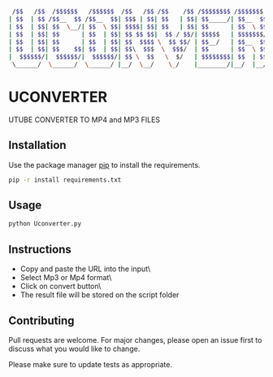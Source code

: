 ```bash

 /$$   /$$  /$$$$$$   /$$$$$$  /$$   /$$ /$$    /$$ /$$$$$$$$ /$$$$$$$  /$$$$$$$$ /$$$$$$$$ /$$$$$$$ 
| $$  | $$ /$$__  $$ /$$__  $$| $$$ | $$| $$   | $$| $$_____/| $$__  $$|__  $$__/| $$_____/| $$__  $$
| $$  | $$| $$  \__/| $$  \ $$| $$$$| $$| $$   | $$| $$      | $$  \ $$   | $$   | $$      | $$  \ $$
| $$  | $$| $$      | $$  | $$| $$ $$ $$|  $$ / $$/| $$$$$   | $$$$$$$/   | $$   | $$$$$   | $$$$$$$/
| $$  | $$| $$      | $$  | $$| $$  $$$$ \  $$ $$/ | $$__/   | $$__  $$   | $$   | $$__/   | $$__  $$
| $$  | $$| $$    $$| $$  | $$| $$\  $$$  \  $$$/  | $$      | $$  \ $$   | $$   | $$      | $$  \ $$
|  $$$$$$/|  $$$$$$/|  $$$$$$/| $$ \  $$   \  $/   | $$$$$$$$| $$  | $$   | $$   | $$$$$$$$| $$  | $$
 \______/  \______/  \______/ |__/  \__/    \_/    |________/|__/  |__/   |__/   |________/|__/  |__/
````

# UCONVERTER

UTUBE CONVERTER TO MP4 and MP3 FILES

## Installation

Use the package manager [pip](https://pip.pypa.io/en/stable/) to install the requirements.

```bash
pip -r install requirements.txt
```

## Usage

```bash
python Uconverter.py
```
## Instructions
- Copy and paste the URL into the input\
- Select Mp3 or Mp4 format\
- Click on convert button\
- The result file will be stored on the script folder

## Contributing

Pull requests are welcome. For major changes, please open an issue first
to discuss what you would like to change.

Please make sure to update tests as appropriate.

